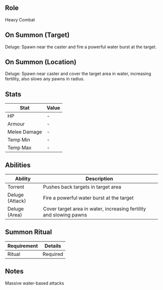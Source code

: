 ## Role
Heavy Combat

## On Summon (Target)
Deluge: Spawn near the caster and fire a powerful water burst at the target.

## On Summon (Location)
Deluge: Spawn near caster and cover the target area in water, increasing fertility, also slows any pawns in radius.

## Stats
| Stat | Value |
|------|--------|
| HP | - |
| Armour | - |
| Melee Damage | - |
| Temp Min | - |
| Temp Max | - |

## Abilities
| Ability | Description |
|---------|-------------|
| Torrent | Pushes back targets in target area |
| Deluge (Attack) | Fire a powerful water burst at the target |
| Deluge (Area) | Cover target area in water, increasing fertility and slowing pawns |

## Summon Ritual
| Requirement | Details |
|-------------|---------|
| Ritual | Required |

## Notes
Massive water-based attacks